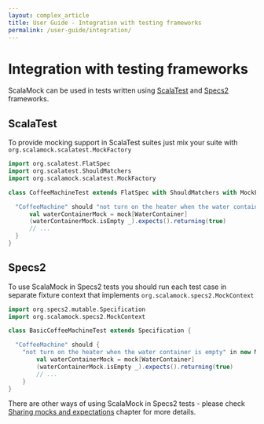 ```yaml
---
layout: complex_article
title: User Guide - Integration with testing frameworks
permalink: /user-guide/integration/
---
```


# Integration with testing frameworks

ScalaMock can be used in tests written using [ScalaTest](http://scalatest.org) and [Specs2](http://etorreborre.github.io/specs2/) frameworks.

## ScalaTest 

To provide mocking support in ScalaTest suites just mix your suite with `org.scalamock.scalatest.MockFactory`

```scala
import org.scalatest.FlatSpec
import org.scalatest.ShouldMatchers
import org.scalamock.scalatest.MockFactory

class CoffeeMachineTest extends FlatSpec with ShouldMatchers with MockFactory {

  "CoffeeMachine" should "not turn on the heater when the water container is empty" in {
      val waterContainerMock = mock[WaterContainer]
      (waterContainerMock.isEmpty _).expects().returning(true)
      // ...
  }
}
```

## Specs2

To use ScalaMock in Specs2 tests you should run each test case in separate fixture context that implements `org.scalamock.specs2.MockContext`


```scala
import org.specs2.mutable.Specification
import org.scalamock.specs2.MockContext

class BasicCoffeeMachineTest extends Specification {

  "CoffeeMachine" should {
    "not turn on the heater when the water container is empty" in new MockContext {
        val waterContainerMock = mock[WaterContainer]
        (waterContainerMock.isEmpty _).expects().returning(true)
        // ...
    }
}
```
There are other ways of using ScalaMock in Specs2 tests - please check [Sharing mocks and expectations](/user-guide/sharing-specs2/) chapter for more details.

